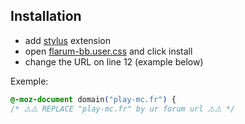 [](https://media.discordapp.net/attachments/687375350459793437/700088445971726497/flarum.png)

## Installation


- add [stylus](https://addons.mozilla.org/en-US/firefox/addon/styl-us/) extension
- open [flarum-bb.user.css](https://github.com/Yxmna/BB_BlackBorder/raw/master/flarum/flarum-bb.user.css) and click install
- change the URL on line 12 (example below)

Exemple:
```css
@-moz-document domain("play-mc.fr") {
/* ⚠️⚠️ REPLACE "play-mc.fr" by ur forum url ⚠️⚠️ */
```
